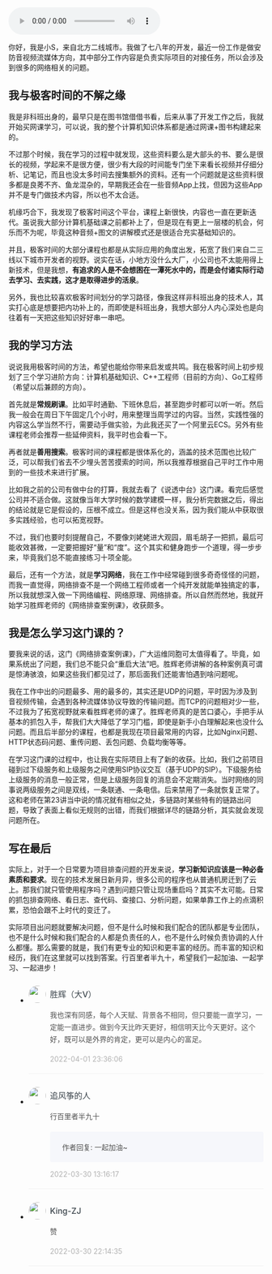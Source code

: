 <audio title="用户故事 _ 小S：学习是人生路上生生不息的活泉" src="https://static001.geekbang.org/resource/audio/c8/77/c8f2a5a10fd4084231787e45d1f25077.mp3" controls="controls"></audio> 
<p>你好，我是小S，来自北方二线城市。我做了七八年的开发，最近一份工作是做安防音视频流媒体方向，其中部分工作内容是负责实际项目的对接任务，所以会涉及到很多的网络相关的问题。</p><h2>我与极客时间的不解之缘</h2><p>我是非科班出身的，最早只是在图书馆借借书看，后来从事了开发工作之后，我就开始买网课学习，可以说，我的整个计算机知识体系都是通过网课+图书构建起来的。</p><p>不过那个时候，我在学习的过程中就发现，这些资料要么是大部头的书、要么是很长的视频，学起来不是很方便，很少有大段的时间能专门坐下来看长视频并仔细分析、记笔记，而且也没太多时间去搜集额外的资料。还有一个问题就是这些资料很多都是良莠不齐、鱼龙混杂的，早期我还会在一些音频App上找，但因为这些App并不是专门做技术内容，所以也不太合适。</p><p>机缘巧合下，我发现了极客时间这个平台，课程上新很快，内容也一直在更新迭代。虽说我大部分计算机基础课之前都补上了，但是现在有更上一层楼的机会，何乐而不为呢，毕竟这种音频+图文的讲解模式还是很适合充实基础知识的。</p><p>并且，极客时间的大部分课程也都是从实际应用的角度出发，拓宽了我们来自二三线以下城市开发者的视野。说实在话，小地方没什么大厂，小公司也不太能用得上新技术，但是我想，<strong>有追求的人是不会想困在一潭死水中的，而是会付诸实际行动去学习、去实践，这才是取得进步的活泉</strong>。</p><!-- [[[read_end]]] --><p>另外，我也比较喜欢极客时间划分的学习路径，像我这样非科班出身的技术人，其实打心底是想要把内功补上的，而即使是科班出身，我想大部分人内心深处也是向往着有一天把这些知识好好串一串吧。</p><h2>我的学习方法</h2><p>说说我用极客时间的方法，希望也能给你带来启发或共鸣。我在极客时间上初步规划了三个学习进阶方向：计算机基础知识、C++工程师（目前的方向）、Go工程师（希望以后兼顾的方向）。</p><p>首先就是<strong>常规刷课</strong>。比如平时通勤、下班休息后，甚至跑步时都可以听一听。然后我一般会在周日下午固定几个小时，用来整理当周学过的内容。当然，实践性强的内容这么学当然不行，需要动手做实验，为此我还买了一个阿里云ECS。另外有些课程老师会推荐一些延伸资料，我平时也会看一下。</p><p>再者就是<strong>善用搜索</strong>。极客时间的课程都是很体系化的，涵盖的技术范围也比较广泛，可以帮我们省去不少埋头苦苦摸索的时间，所以我推荐根据自己平时工作中用到的一些技术来进行扩展。</p><p>比如我之前的公司有做中台的打算，我就去看了《说透中台》这门课。看完后感觉公司并不适合做。这就像当年大学时候的数学建模一样，我分析完数据之后，得出的结论就是它是假设的，压根不成立。但是这样也没关系，因为我们能从中获取很多实践经验，也可以拓宽视野。</p><p>不过，我们也要时刻提醒自己，不要像刘姥姥进大观园，眉毛胡子一把抓，最后可能收效甚微，一定要把握好“量”和“度”。这个其实和健身跑步一个道理，得一步步来，毕竟我们总不能直接练习十项全能。</p><p>最后，还有一个方法，就是<strong>学习网络</strong>，我在工作中经常碰到很多奇奇怪怪的问题，而我一直觉得，网络排查不是一个网络工程师或者一个纯开发就能单独搞定的事，所以我就想深入做一下网络编程、网络原理、网络排查。所以自然而然地，我就开始学习胜辉老师的《网络排查案例课》，收获颇多。</p><h2>我是怎么学习这门课的？</h2><p>要我来说的话，这门《网络排查案例课》，广大运维同胞可太值得看了。毕竟，如果系统出了问题，我们总不能只会“重启大法”吧。胜辉老师讲解的各种案例真可谓是惊涛骇浪，如果这些我们都见过了，那后面我们还能害怕遇到啥问题呢。</p><p>我在工作中出的问题最多、用的最多的，其实还是UDP的问题，平时因为涉及到音视频传输，会遇到各种流媒体协议导致的传输问题。而TCP的问题相对少一些，不过我为了拓宽视野就来看胜辉老师的课了。胜辉老师真的是苦口婆心，手把手从基本的抓包入手，帮我们大大降低了学习门槛，即使是新手小白理解起来也没什么问题。而且后半部分的课程，也都是我现在项目最常用的内容，比如Nginx问题、HTTP状态码问题、重传问题、丢包问题、负载均衡等等。</p><p>在学习这门课的过程中，也让我在实际项目上有了新的收获。比如，我们之前项目碰到过下级服务和上级服务之间使用SIP协议交互（基于UDP的SIP）。下级服务给上级服务的消息一般正常，但是上级服务回复的消息会不定期消失。当时网络的同事说两级服务之间是双线，一条联通、一条电信。后来禁用了一条就恢复正常了。这和老师在第23讲当中说的情况就有相似之处，多链路时某些特有的链路出问题，导致了表面上看似无规则的出错，而我们根据详尽的链路分析，其实就会发现问题所在。</p><h2>写在最后</h2><p>实际上，对于一个日常要为项目排查问题的开发来说，<strong>学习新知识应该是一种必备素质和要求</strong>。现在的技术发展日新月异，很多公司的程序也从普通机房迁到了云上。那我们就只管使用程序吗？遇到问题只管让现场重启吗？其实不太可能。日常的抓包排查网络、看日志、查代码、查接口、分析问题，如果单靠工作上的点滴积累，恐怕会跟不上时代的变迁了。</p><p>实际项目出问题就要解决问题，但不是什么时候和我们配合的团队都是专业团队，也不是什么时候和我们配合的人都是负责任的人，也不是什么时候负责协调的人什么都懂。那么需要的就是，我们有更专业的知识和更丰富的经历。而丰富的知识和经历，我们在这里就可以找到答案。行百里者半九十，希望我们一起加油、一起学习、一起进步！</p>
<style>
    ul {
      list-style: none;
      display: block;
      list-style-type: disc;
      margin-block-start: 1em;
      margin-block-end: 1em;
      margin-inline-start: 0px;
      margin-inline-end: 0px;
      padding-inline-start: 40px;
    }
    li {
      display: list-item;
      text-align: -webkit-match-parent;
    }
    ._2sjJGcOH_0 {
      list-style-position: inside;
      width: 100%;
      display: -webkit-box;
      display: -ms-flexbox;
      display: flex;
      -webkit-box-orient: horizontal;
      -webkit-box-direction: normal;
      -ms-flex-direction: row;
      flex-direction: row;
      margin-top: 26px;
      border-bottom: 1px solid rgba(233,233,233,0.6);
    }
    ._2sjJGcOH_0 ._3FLYR4bF_0 {
      width: 34px;
      height: 34px;
      -ms-flex-negative: 0;
      flex-shrink: 0;
      border-radius: 50%;
    }
    ._2sjJGcOH_0 ._36ChpWj4_0 {
      margin-left: 0.5rem;
      -webkit-box-flex: 1;
      -ms-flex-positive: 1;
      flex-grow: 1;
      padding-bottom: 20px;
    }
    ._2sjJGcOH_0 ._36ChpWj4_0 ._2zFoi7sd_0 {
      font-size: 16px;
      color: #3d464d;
      font-weight: 500;
      -webkit-font-smoothing: antialiased;
      line-height: 34px;
    }
    ._2sjJGcOH_0 ._36ChpWj4_0 ._2_QraFYR_0 {
      margin-top: 12px;
      color: #505050;
      -webkit-font-smoothing: antialiased;
      font-size: 14px;
      font-weight: 400;
      white-space: normal;
      word-break: break-all;
      line-height: 24px;
    }
    ._2sjJGcOH_0 ._10o3OAxT_0 {
      margin-top: 18px;
      border-radius: 4px;
      background-color: #f6f7fb;
    }
    ._2sjJGcOH_0 ._3klNVc4Z_0 {
      display: -webkit-box;
      display: -ms-flexbox;
      display: flex;
      -webkit-box-orient: horizontal;
      -webkit-box-direction: normal;
      -ms-flex-direction: row;
      flex-direction: row;
      -webkit-box-pack: justify;
      -ms-flex-pack: justify;
      justify-content: space-between;
      -webkit-box-align: center;
      -ms-flex-align: center;
      align-items: center;
      margin-top: 15px;
    }
    ._2sjJGcOH_0 ._10o3OAxT_0 ._3KxQPN3V_0 {
      color: #505050;
      -webkit-font-smoothing: antialiased;
      font-size: 14px;
      font-weight: 400;
      white-space: normal;
      word-break: break-word;
      padding: 20px 20px 20px 24px;
    }
    ._2sjJGcOH_0 ._3klNVc4Z_0 {
      display: -webkit-box;
      display: -ms-flexbox;
      display: flex;
      -webkit-box-orient: horizontal;
      -webkit-box-direction: normal;
      -ms-flex-direction: row;
      flex-direction: row;
      -webkit-box-pack: justify;
      -ms-flex-pack: justify;
      justify-content: space-between;
      -webkit-box-align: center;
      -ms-flex-align: center;
      align-items: center;
      margin-top: 15px;
    }
    ._2sjJGcOH_0 ._3Hkula0k_0 {
      color: #b2b2b2;
      font-size: 14px;
    }
</style><ul><li>
<div class="_2sjJGcOH_0"><img src="https://thirdwx.qlogo.cn/mmopen/vi_32/Q3auHgzwzM7zuDYFIutbSPc4eEtcMhdNBTI1FRR7q0xrGh2X1QdiaNxvAV31HcRUsjPWLaaWftqgwTnVoiaica8Nw/132"
  class="_3FLYR4bF_0">
<div class="_36ChpWj4_0">
  <div class="_2zFoi7sd_0"><span>胜辉（大V）</span>
  </div>
  <div class="_2_QraFYR_0">我也深有同感，每个人天赋、背景各不相同，但只要能一直学习，一定能一直进步。做到今天比昨天更好，相信明天比今天更好。这个好，既可以是外界的肯定，更可以是内心的富足。</div>
  <div class="_10o3OAxT_0">
    
  </div>
  <div class="_3klNVc4Z_0">
    <div class="_3Hkula0k_0">2022-04-01 23:36:06</div>
  </div>
</div>
</div>
</li>
<li>
<div class="_2sjJGcOH_0"><img src="https://static001.geekbang.org/account/avatar/00/16/b4/94/2796de72.jpg"
  class="_3FLYR4bF_0">
<div class="_36ChpWj4_0">
  <div class="_2zFoi7sd_0"><span>追风筝的人</span>
  </div>
  <div class="_2_QraFYR_0">行百里者半九十</div>
  <div class="_10o3OAxT_0">
    <p class="_3KxQPN3V_0">作者回复: 一起加油~</p>
  </div>
  <div class="_3klNVc4Z_0">
    <div class="_3Hkula0k_0">2022-03-30 13:16:17</div>
  </div>
</div>
</div>
</li>
<li>
<div class="_2sjJGcOH_0"><img src="https://static001.geekbang.org/account/avatar/00/1d/39/f9/b2fe7b63.jpg"
  class="_3FLYR4bF_0">
<div class="_36ChpWj4_0">
  <div class="_2zFoi7sd_0"><span>King-ZJ</span>
  </div>
  <div class="_2_QraFYR_0">赞</div>
  <div class="_10o3OAxT_0">
    
  </div>
  <div class="_3klNVc4Z_0">
    <div class="_3Hkula0k_0">2022-03-30 22:14:35</div>
  </div>
</div>
</div>
</li>
</ul>